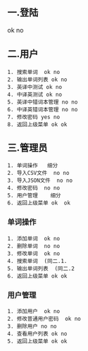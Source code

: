 ## 一.登陆
ok  no
## 二.用户
    1. 搜索单词  ok no
    2. 输出单词列表 ok no
    3. 英译中测试 ok no
    4. 中译英测试 ok no
    5. 英译中错词本管理 no no 
    6. 中译英错词本管理 no no 
    7. 修改密码 yes no
    8. 返回上级菜单 ok ok

## 三.管理员
    1. 单词操作   细分
    2. 导入CSV文件  no no 
    3. 导入JSON文件  no no
    4. 修改密码  no no
    5. 用户管理    细分
    6. 返回上级菜单 ok  ok
### 单词操作
    1. 添加单词  ok no
    2. 删除单词  no no
    3. 修改单词  ok no
    4. 搜索单词  (同二.1.
    5. 输出单词列表  (同二.2
    6. 返回上级菜单 ok ok

### 用户管理
    1. 添加用户  ok no
    2. 修改普通用户密码  ok no
    3. 删除用户 no no
    4. 查看用户列表 ok no
    5. 返回上级菜单 ok ok